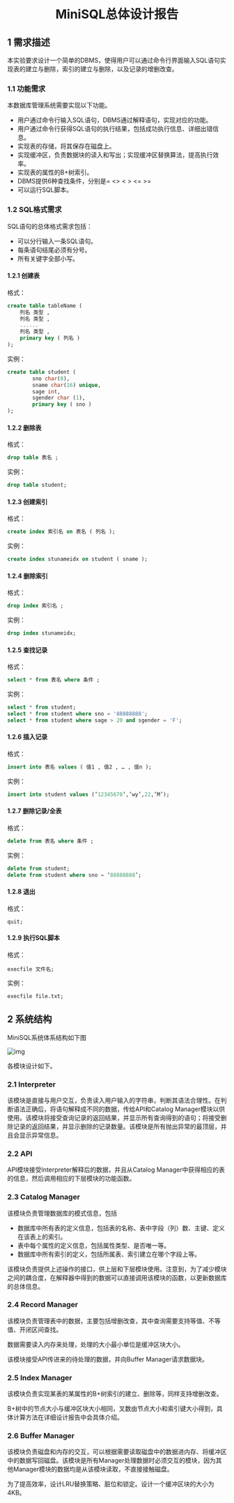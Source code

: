 

# <center>MiniSQL总体设计报告</center>

## 1 需求描述

本实验要求设计一个简单的DBMS，使得用户可以通过命令行界面输入SQL语句实现表的建立与删除，索引的建立与删除，以及记录的增删改查。

### 1.1 功能需求

本数据库管理系统需要实现以下功能。

- 用户通过命令行输入SQL语句，DBMS通过解释语句，实现对应的功能。
- 用户通过命令行获得SQL语句的执行结果，包括成功执行信息、详细出错信息。
- 实现表的存储，将其保存在磁盘上。
- 实现缓冲区，负责数据块的读入和写出；实现缓冲区替换算法，提高执行效率。
- 实现表的属性的B+树索引。
- DBMS提供6种查找条件，分别是=  <> <  >  <= >=
- 可以运行SQL脚本。

### 1.2 SQL格式需求

SQL语句的总体格式需求包括：

- 可以分行输入一条SQL语句。
- 每条语句结尾必须有分号。
- 所有关键字全部小写。

#### 1.2.1 创建表

格式：

```sql
create table tableName (
	列名 类型 ,
	列名 类型 ,
	......
	列名 类型 ,
	primary key ( 列名 )
);
```

实例：

```sql
create table student (
		sno char(8),
		sname char(16) unique,
		sage int,
		sgender char (1),
		primary key ( sno )
);
```

#### 1.2.2 删除表

格式：

```sql
drop table 表名 ;
```

实例：

```sql
drop table student;
```

#### 1.2.3 创建索引

格式：

```sql
create index 索引名 on 表名 ( 列名 );
```

实例：

```sql
create index stunameidx on student ( sname );
```

#### 1.2.4 删除索引

格式：

```sql
drop index 索引名 ;
```

实例：

```sql
drop index stunameidx;
```

#### 1.2.5 查找记录

格式：

```sql
select * from 表名 where 条件 ;
```

实例：

```sql
select * from student;
select * from student where sno = '88888888';
select * from student where sage > 20 and sgender = 'F';
```

#### 1.2.6 插入记录

格式：

```sql
insert into 表名 values ( 值1 , 值2 , … , 值n );
```

实例：

```sql
insert into student values (‘12345678’,’wy’,22,’M’);
```

#### 1.2.7 删除记录/全表

格式：

```sql
delete from 表名 where 条件 ;
```

实例：

```sql
delete from student;
delete from student where sno = ‘88888888’;
```

#### 1.2.8 退出

格式：

```
quit;
```

#### 1.2.9 执行SQL脚本

格式：

```
execfile 文件名;
```

实例：

```
execfile file.txt;
```

## 2 系统结构

MiniSQL系统体系结构如下图

![img](file:///C:/Users/sky/AppData/Local/Temp/msohtmlclip1/01/clip_image001.gif)

各模块设计如下。

### 2.1 Interpreter

该模块是直接与用户交互，负责读入用户输入的字符串，判断其语法合理性。在判断语法正确后，将语句解释成不同的数据，传给API和Catalog Manager模块以供使用。该模块将接受查询记录的返回结果，并显示所有查询得到的语句；将接受删除记录的返回结果，并显示删除的记录数量。该模块是所有抛出异常的最顶层，并且会显示异常信息。

### 2.2 API

API模块接受Interpreter解释后的数据，并且从Catalog Manager中获得相应的表的信息，然后调用相应的下层模块的功能函数。

### 2.3 Catalog Manager

该模块负责管理数据库的模式信息，包括

- 数据库中所有表的定义信息，包括表的名称、表中字段（列）数、主键、定义在该表上的索引。
- 表中每个属性的定义信息，包括属性类型、是否唯一等。
- 数据库中所有索引的定义，包括所属表、索引建立在哪个字段上等。

该模块负责提供上述操作的接口，供上层和下层模块使用。注意到，为了减少模块之间的耦合度，在解释器中得到的数据可以直接调用该模块的函数，以更新数据库的总体信息。

### 2.4 Record Manager

该模块负责管理表中的数据，主要包括增删改查，其中查询需要支持等值、不等值、开闭区间查找。

数据需要读入内存来处理，处理的大小最小单位是缓冲区块大小。

该模块接受API传进来的待处理的数据，并向Buffer Manager请求数据块。

### 2.5 Index Manager

该模块负责实现某表的某属性的B+树索引的建立、删除等，同样支持增删改查。

B+树中的节点大小与缓冲区块大小相同，叉数由节点大小和索引键大小得到，具体计算方法在详细设计报告中会具体介绍。

### 2.6 Buffer Manager

该模块负责磁盘和内存的交互，可以根据需要读取磁盘中的数据进内存、将缓冲区中的数据写回磁盘。该模块是所有Manager处理数据时必须交互的模块，因为其他Manager模块的数据均是从该模块读取，不直接接触磁盘。

为了提高效率，设计LRU替换策略、脏位和锁定。设计一个缓冲区块的大小为4KB。

